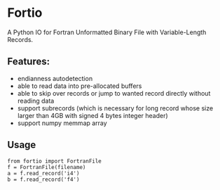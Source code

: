 # Fortio
A Python IO for Fortran Unformatted Binary File with Variable-Length Records.

## Features:
- endianness autodetection
- able to read data into pre-allocated buffers
- able to skip over records or jump to wanted record directly without reading data
- support subrecords (which is necessary for long record whose size larger than 
  4GB with signed 4 bytes integer header)
- support numpy memmap array

## Usage
```
from fortio import FortranFile
f = FortranFile(filename)
a = f.read_record('i4')
b = f.read_record('f4')
```
